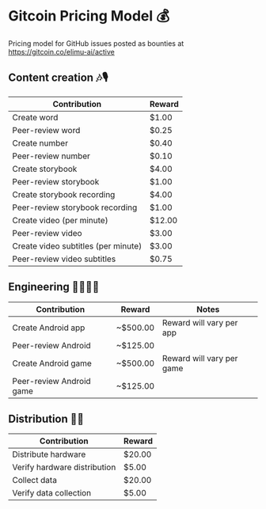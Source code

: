 # Gitcoin Pricing Model 💰

Pricing model for GitHub issues posted as bounties at https://gitcoin.co/elimu-ai/active

## Content creation 🎶🎙️

|Contribution |Reward|
--- | ---
|Create word|$1.00|
|Peer-review word|$0.25|
|Create number|$0.40|
|Peer-review number|$0.10|
|Create storybook|$4.00|
|Peer-review storybook|$1.00|
|Create storybook recording|$4.00|
|Peer-review storybook recording|$1.00|
|Create video (per minute)|$12.00|
|Peer-review video|$3.00|
|Create video subtitles (per minute)|$3.00|
|Peer-review video subtitles|$0.75|

## Engineering 👩🏽‍💻📱

|Contribution |Reward|Notes|
--- | --- | ---
|Create Android app|~$500.00|Reward will vary per app|
|Peer-review Android|~$125.00||
|Create Android game|~$500.00|Reward will vary per game|
|Peer-review Android game|~$125.00||

## Distribution 🛵💨

|Contribution |Reward|
--- | ---
|Distribute hardware|$20.00|
|Verify hardware distribution|$5.00|
|Collect data|$20.00|
|Verify data collection|$5.00|
